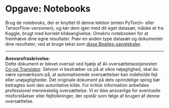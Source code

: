 <!--
CO_OP_TRANSLATOR_METADATA:
{
  "original_hash": "bc690ecf68b38d311cc9e12f3144a28c",
  "translation_date": "2025-08-28T16:02:00+00:00",
  "source_file": "lessons/5-NLP/14-Embeddings/assignment.md",
  "language_code": "da"
}
-->
# Opgave: Notebooks

Brug de notebooks, der er knyttet til denne lektion (enten PyTorch- eller TensorFlow-versionen), og kør dem igen med dit eget datasæt, måske et fra Kaggle, brugt med korrekt kildeangivelse. Omskriv notebooken for at fremhæve dine egne resultater. Prøv en anden type datasæt og dokumentér dine resultater, ved at bruge tekst som [disse Beatles-sangtekster](https://www.kaggle.com/datasets/jenlooper/beatles-lyrics).

---

**Ansvarsfraskrivelse**:  
Dette dokument er blevet oversat ved hjælp af AI-oversættelsestjenesten [Co-op Translator](https://github.com/Azure/co-op-translator). Selvom vi bestræber os på at sikre nøjagtighed, skal du være opmærksom på, at automatiserede oversættelser kan indeholde fejl eller unøjagtigheder. Det originale dokument på dets oprindelige sprog bør betragtes som den autoritative kilde. For kritisk information anbefales professionel menneskelig oversættelse. Vi er ikke ansvarlige for eventuelle misforståelser eller fejltolkninger, der opstår som følge af brugen af denne oversættelse.